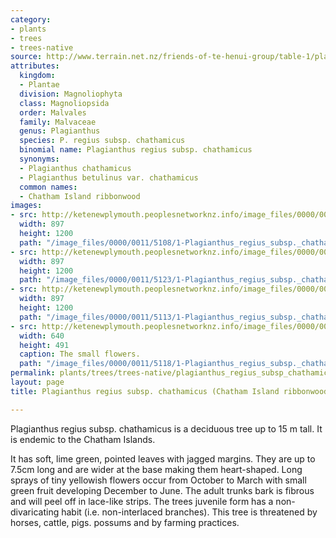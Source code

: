 ```yaml
---
category:
- plants
- trees
- trees-native
source: http://www.terrain.net.nz/friends-of-te-henui-group/table-1/plagianthus-regius-subsp-chathamicus-chatham-island-ribbonwood.html
attributes:
  kingdom:
  - Plantae
  division: Magnoliophyta
  class: Magnoliopsida
  order: Malvales
  family: Malvaceae
  genus: Plagianthus
  species: P. regius subsp. chathamicus
  binomial name: Plagianthus regius subsp. chathamicus
  synonyms:
  - Plagianthus chathamicus
  - Plagianthus betulinus var. chathamicus
  common names:
  - Chatham Island ribbonwood
images:
- src: http://ketenewplymouth.peoplesnetworknz.info/image_files/0000/0011/5108/1-Plagianthus_regius_subsp._chathamicus.JPG
  width: 897
  height: 1200
  path: "/image_files/0000/0011/5108/1-Plagianthus_regius_subsp._chathamicus.JPG"
- src: http://ketenewplymouth.peoplesnetworknz.info/image_files/0000/0011/5123/1-Plagianthus_regius_subsp._chathamicus-002.JPG
  width: 897
  height: 1200
  path: "/image_files/0000/0011/5123/1-Plagianthus_regius_subsp._chathamicus-002.JPG"
- src: http://ketenewplymouth.peoplesnetworknz.info/image_files/0000/0011/5113/1-Plagianthus_regius_subsp._chathamicus-001.JPG
  width: 897
  height: 1200
  path: "/image_files/0000/0011/5113/1-Plagianthus_regius_subsp._chathamicus-001.JPG"
- src: http://ketenewplymouth.peoplesnetworknz.info/image_files/0000/0011/5118/1-Plagianthus_regius_subsp._chathamicus-003.JPG
  width: 640
  height: 491
  caption: The small flowers.
  path: "/image_files/0000/0011/5118/1-Plagianthus_regius_subsp._chathamicus-003.JPG"
permalink: plants/trees/trees-native/plagianthus_regius_subsp_chathamicus.html
layout: page
title: Plagianthus regius subsp. chathamicus (Chatham Island ribbonwood)

---
```

Plagianthus regius subsp. chathamicus is a deciduous tree up to 15 m tall. It is endemic to the Chatham Islands.

It has soft, lime green, pointed leaves with jagged margins. They are up to 7.5cm long and are wider at the base making them heart-shaped.
Long sprays of tiny yellowish flowers occur from October to March with small green fruit developing December to June.
The adult trunks bark is fibrous and will peel off in lace-like strips. 
The trees juvenile form has a non-divaricating habit (i.e. non-interlaced branches). 
This tree is threatened by horses, cattle, pigs. possums and by farming practices.
